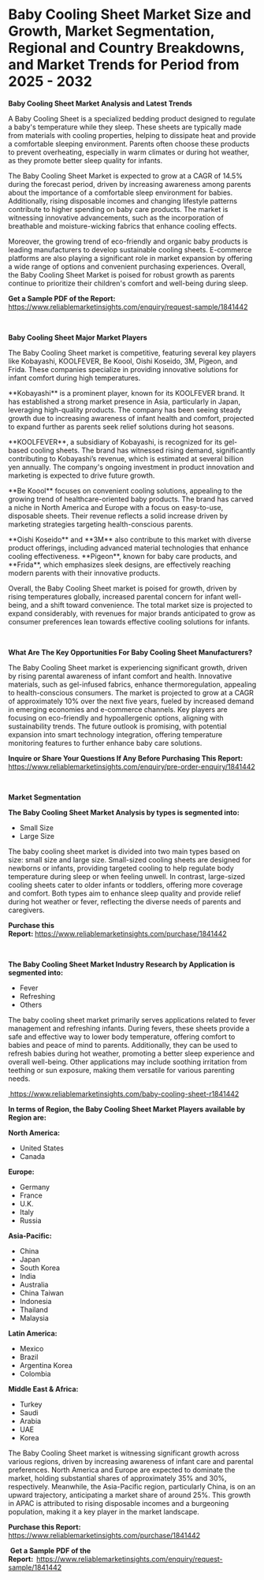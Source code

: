 <p><h1>Baby Cooling Sheet Market Size and Growth, Market Segmentation, Regional and Country Breakdowns, and Market Trends for Period from 2025 -  2032</h1></p><p><strong>Baby Cooling Sheet Market Analysis and Latest Trends</strong></p>
<p><p>A Baby Cooling Sheet is a specialized bedding product designed to regulate a baby's temperature while they sleep. These sheets are typically made from materials with cooling properties, helping to dissipate heat and provide a comfortable sleeping environment. Parents often choose these products to prevent overheating, especially in warm climates or during hot weather, as they promote better sleep quality for infants.</p><p>The Baby Cooling Sheet Market is expected to grow at a CAGR of 14.5% during the forecast period, driven by increasing awareness among parents about the importance of a comfortable sleep environment for babies. Additionally, rising disposable incomes and changing lifestyle patterns contribute to higher spending on baby care products. The market is witnessing innovative advancements, such as the incorporation of breathable and moisture-wicking fabrics that enhance cooling effects. </p><p>Moreover, the growing trend of eco-friendly and organic baby products is leading manufacturers to develop sustainable cooling sheets. E-commerce platforms are also playing a significant role in market expansion by offering a wide range of options and convenient purchasing experiences. Overall, the Baby Cooling Sheet Market is poised for robust growth as parents continue to prioritize their children's comfort and well-being during sleep.</p></p>
<p><strong>Get a Sample PDF of the Report:&nbsp;</strong> <a href="https://www.reliablemarketinsights.com/enquiry/request-sample/1841442?utm_campaign=1558&utm_medium=2&utm_source=Github&utm_content=ia&utm_term=19042025&utm_id=baby-cooling-sheet">https://www.reliablemarketinsights.com/enquiry/request-sample/1841442</a></p>
<p>&nbsp;</p>
<p><strong>Baby Cooling Sheet Major Market Players</strong></p>
<p><p>The Baby Cooling Sheet market is competitive, featuring several key players like Kobayashi, KOOLFEVER, Be Koool, Oishi Koseido, 3M, Pigeon, and Frida. These companies specialize in providing innovative solutions for infant comfort during high temperatures.</p><p>**Kobayashi** is a prominent player, known for its KOOLFEVER brand. It has established a strong market presence in Asia, particularly in Japan, leveraging high-quality products. The company has been seeing steady growth due to increasing awareness of infant health and comfort, projected to expand further as parents seek relief solutions during hot seasons.</p><p>**KOOLFEVER**, a subsidiary of Kobayashi, is recognized for its gel-based cooling sheets. The brand has witnessed rising demand, significantly contributing to Kobayashi’s revenue, which is estimated at several billion yen annually. The company's ongoing investment in product innovation and marketing is expected to drive future growth.</p><p>**Be Koool** focuses on convenient cooling solutions, appealing to the growing trend of healthcare-oriented baby products. The brand has carved a niche in North America and Europe with a focus on easy-to-use, disposable sheets. Their revenue reflects a solid increase driven by marketing strategies targeting health-conscious parents.</p><p>**Oishi Koseido** and **3M** also contribute to this market with diverse product offerings, including advanced material technologies that enhance cooling effectiveness. **Pigeon**, known for baby care products, and **Frida**, which emphasizes sleek designs, are effectively reaching modern parents with their innovative products.</p><p>Overall, the Baby Cooling Sheet market is poised for growth, driven by rising temperatures globally, increased parental concern for infant well-being, and a shift toward convenience. The total market size is projected to expand considerably, with revenues for major brands anticipated to grow as consumer preferences lean towards effective cooling solutions for infants.</p></p>
<p>&nbsp;</p>
<p><strong>What Are The Key Opportunities For Baby Cooling Sheet Manufacturers?</strong></p>
<p><p>The Baby Cooling Sheet market is experiencing significant growth, driven by rising parental awareness of infant comfort and health. Innovative materials, such as gel-infused fabrics, enhance thermoregulation, appealing to health-conscious consumers. The market is projected to grow at a CAGR of approximately 10% over the next five years, fueled by increased demand in emerging economies and e-commerce channels. Key players are focusing on eco-friendly and hypoallergenic options, aligning with sustainability trends. The future outlook is promising, with potential expansion into smart technology integration, offering temperature monitoring features to further enhance baby care solutions.</p></p>
<p><strong>Inquire or Share Your Questions If Any Before Purchasing This Report:</strong> <a href="https://www.reliablemarketinsights.com/enquiry/pre-order-enquiry/1841442?utm_campaign=1558&utm_medium=2&utm_source=Github&utm_content=ia&utm_term=19042025&utm_id=baby-cooling-sheet">https://www.reliablemarketinsights.com/enquiry/pre-order-enquiry/1841442</a></p>
<p>&nbsp;</p>
<p><strong>Market Segmentation</strong></p>
<p><strong>The Baby Cooling Sheet Market Analysis by types is segmented into:</strong></p>
<p><ul><li>Small Size</li><li>Large Size</li></ul></p>
<p><p>The baby cooling sheet market is divided into two main types based on size: small size and large size. Small-sized cooling sheets are designed for newborns or infants, providing targeted cooling to help regulate body temperature during sleep or when feeling unwell. In contrast, large-sized cooling sheets cater to older infants or toddlers, offering more coverage and comfort. Both types aim to enhance sleep quality and provide relief during hot weather or fever, reflecting the diverse needs of parents and caregivers.</p></p>
<p><strong>Purchase this Report:&nbsp;</strong><a href="https://www.reliablemarketinsights.com/purchase/1841442?utm_campaign=1558&utm_medium=2&utm_source=Github&utm_content=ia&utm_term=19042025&utm_id=baby-cooling-sheet">https://www.reliablemarketinsights.com/purchase/1841442</a></p>
<p>&nbsp;</p>
<p><strong>The Baby Cooling Sheet Market Industry Research by Application is segmented into:</strong></p>
<p><ul><li>Fever</li><li>Refreshing</li><li>Others</li></ul></p>
<p><p>The baby cooling sheet market primarily serves applications related to fever management and refreshing infants. During fevers, these sheets provide a safe and effective way to lower body temperature, offering comfort to babies and peace of mind to parents. Additionally, they can be used to refresh babies during hot weather, promoting a better sleep experience and overall well-being. Other applications may include soothing irritation from teething or sun exposure, making them versatile for various parenting needs.</p></p>
<p><a href="https://www.reliablemarketinsights.com/baby-cooling-sheet-r1841442?utm_campaign=1558&utm_medium=2&utm_source=Github&utm_content=ia&utm_term=19042025&utm_id=baby-cooling-sheet">&nbsp;https://www.reliablemarketinsights.com/baby-cooling-sheet-r1841442</a></p>
<p><strong>In terms of Region, the Baby Cooling Sheet Market Players available by Region are:</strong></p>
<p>
    <p> <strong> North America: </strong>
        <ul>
            <li>United States</li>
            <li>Canada</li>
        </ul>
        </p> 
    <p> <strong> Europe: </strong>
        <ul>
            <li>Germany</li>
            <li>France</li>
            <li>U.K.</li>
            <li>Italy</li>
            <li>Russia</li>
        </ul>
        </p> 
    <p> <strong> Asia-Pacific: </strong>
        <ul>
            <li>China</li>
            <li>Japan</li>
            <li>South Korea</li>
            <li>India</li>
            <li>Australia</li>
            <li>China Taiwan</li>
            <li>Indonesia</li>
            <li>Thailand</li>
            <li>Malaysia</li>
        </ul>
        </p> 
    <p> <strong> Latin America: </strong>
        <ul>
            <li>Mexico</li>
            <li>Brazil</li>
            <li>Argentina Korea</li>
            <li>Colombia</li>
        </ul>
        </p> 
    <p> <strong> Middle East & Africa: </strong>
        <ul>
            <li>Turkey</li>
            <li>Saudi</li>
            <li>Arabia</li>
            <li>UAE</li>
            <li>Korea</li>
        </ul>
    </p>
    </p>
<p><p>The Baby Cooling Sheet market is witnessing significant growth across various regions, driven by increasing awareness of infant care and parental preferences. North America and Europe are expected to dominate the market, holding substantial shares of approximately 35% and 30%, respectively. Meanwhile, the Asia-Pacific region, particularly China, is on an upward trajectory, anticipating a market share of around 25%. This growth in APAC is attributed to rising disposable incomes and a burgeoning population, making it a key player in the market landscape.</p></p>
<p><strong>Purchase this Report: </strong><a href="https://www.reliablemarketinsights.com/purchase/1841442?utm_campaign=1558&utm_medium=2&utm_source=Github&utm_content=ia&utm_term=19042025&utm_id=baby-cooling-sheet">https://www.reliablemarketinsights.com/purchase/1841442</a></p>
<p>&nbsp;<strong>Get a Sample PDF of the Report:&nbsp;&nbsp;</strong><a href="https://www.reliablemarketinsights.com/enquiry/request-sample/1841442?utm_campaign=1558&utm_medium=2&utm_source=Github&utm_content=ia&utm_term=19042025&utm_id=baby-cooling-sheet">https://www.reliablemarketinsights.com/enquiry/request-sample/1841442</a></p>
<p><strong></strong></p>
<p><p></p><p></p><p></p></p>